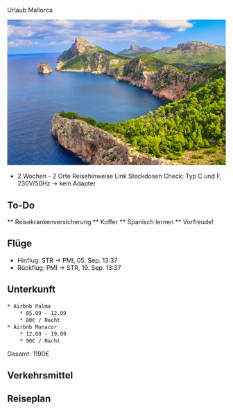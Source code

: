 Urlaub Mallorca

![](Mallorca.jpg)

* 2 Wochen - 2 Orte
 Reisehinweise Link
 Steckdosen Check: Typ C und F, 230V/50Hz -> kein Adapter

## To-Do

** Reisekrankenversicherung
** Koffer
** Spanisch lernen
** Vorfreude!



## Flüge
* Hinflug: STR -> PMI, 05. Sep. 13:37
* Rückflug: PMI -> STR, 19. Sep. 13:37


## Unterkunft

	* Airbnb Palma
		* 05.09 - 12.09
		* 80€ / Nacht
	* Airbnb Manacor
		* 12.09 - 19.09
		* 90€ / Nacht
		
Gesamt: 1190€


## Verkehrsmittel
## Reiseplan
